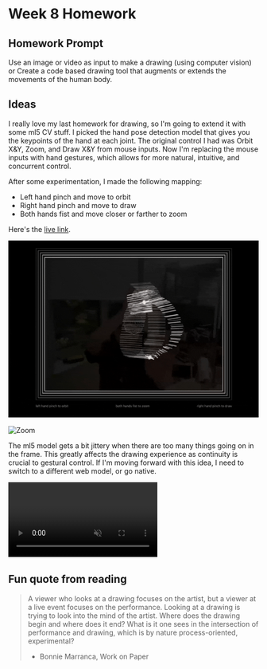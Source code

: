 # Week 8 Homework

## Homework Prompt

Use an image or video as input to make a drawing (using computer vision) or Create a code based drawing tool that augments or extends the movements of the human body.

## Ideas

I really love my last homework for drawing, so I'm going to extend it with some ml5 CV stuff. I picked the hand pose detection model that gives you the keypoints of the hand at each joint. The original control I had was Orbit X&Y, Zoom, and Draw X&Y from mouse inputs. Now I'm replacing the mouse inputs with hand gestures, which allows for more natural, intuitive, and concurrent control.

After some experimentation, I made the following mapping:

- Left hand pinch and move to orbit
- Right hand pinch and move to draw
- Both hands fist and move closer or farther to zoom

Here's the [live link](https://yz3440.github.io/drawing-plus-plus/week-8/homework/v1).

![Orbit & Draw](assets/orbit-draw-1.gif)

![Zoom](assets/zoom-1.gif)

The ml5 model gets a bit jittery when there are too many things going on in the frame. This greatly affects the drawing experience as continuity is crucial to gestural control. If I'm moving forward with this idea, I need to switch to a different web model, or go native.

<video src="assets/line-globe-with-gestures-optimised.mp4" autoplay muted loop></video>

## Fun quote from reading

> A viewer who looks at a drawing focuses on the artist, but a viewer at a live event
> focuses on the performance. Looking at a drawing is trying to look into the mind of
> the artist.
> Where does the drawing begin and where does it end? What is it one sees
> in the intersection of performance and drawing, which is by nature process-oriented,
> experimental?
>
> - Bonnie Marranca, Work on Paper
